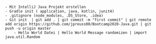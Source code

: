 	- Mit IntelliJ Java Projekt erstellen
	- Gradle init ( application, java, kotlin, junit4)
	- .gitignore (node_modules, .DS_Store, .idea)
	- Git init  | git add . | git commit -m "first commit" | git remote add origin https://github.com/jpreuss00/Bootcamp2020-Java.git | git push -u origin master
    	- Hello World Datei | Hello World Message randomizen | import java.util.Random
